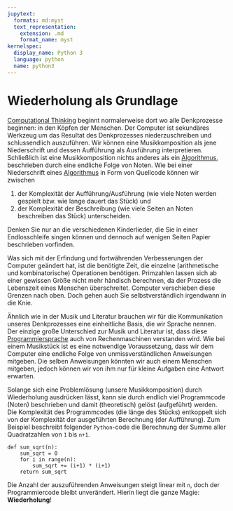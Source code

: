 ```yaml
---
jupytext:
  formats: md:myst
  text_representation:
    extension: .md
    format_name: myst
kernelspec:
  display_name: Python 3
  language: python
  name: python3
---
```


# Wiederholung als Grundlage

[Computational Thinking](sec-what-is-ct) beginnt normalerweise dort wo alle Denkprozesse beginnen: in den Köpfen der Menschen.
Der Computer ist sekundäres Werkzeug um das Resultat des Denkprozesses niederzuschreiben und schlussendlich auszuführen.
Wir können eine Musikkomposition als jene Niederschrift und dessen Aufführung als Ausführung interpretieren.
Schließlich ist eine Musikkomposition nichts anderes als ein [Algorithmus](def-algorithm), beschrieben durch eine endliche Folge von Noten.
Wie bei einer Niederschrift eines [Algorithmus](def-algorithm) in Form von Quellcode können wir zwischen

1. der Komplexität der Aufführung/Ausführung (wie viele Noten werden gespielt bzw. wie lange dauert das Stück) und 
2. der Komplexität der Beschreibung (wie viele Seiten an Noten beschreiben das Stück) unterscheiden.

Denken Sie nur an die verschiedenen Kinderlieder, die Sie in einer Endlosschleife singen können und dennoch auf wenigen Seiten Papier beschrieben vorfinden.

Was sich mit der Erfindung und fortwährenden Verbesserungen der Computer geändert hat, ist die benötigte Zeit, die einzelne (arithmetische und kombinatorische) Operationen benötigen.
Primzahlen lassen sich ab einer gewissen Größe nicht mehr händisch berechnen, da der Prozess die Lebenszeit eines Menschen überschreitet.
Computer verschieben diese Grenzen nach oben.
Doch gehen auch Sie selbstverständlich irgendwann in die Knie.

Ähnlich wie in der Musik und Literatur brauchen wir für die Kommunikation unseres Denkprozesses eine einheitliche Basis, die wir Sprache nennen. 
Der einzige große Unterschied zur Musik und Literatur ist, dass diese [Programmiersprache](sec-programming-languages) auch von Rechenmaschinen verstanden wird. 
Wie bei einem Musikstück ist es eine notwendige Voraussetzung, dass wir dem Computer eine endliche Folge von unmissverständlichen Anweisungen mitgeben.
Die selben Anweisungen könnten wir auch einem Menschen mitgeben, jedoch können wir von ihm nur für kleine Aufgaben eine Antwort erwarten.

Solange sich eine Problemlösung (unsere Musikkomposition) durch Wiederholung ausdrücken lässt, kann sie durch endlich viel Programmcode (Noten) beschrieben und damit (theoretisch) gelöst (aufgeführt) werden.
Die Komplexität des Programmcodes (die länge des Stücks) entkoppelt sich von der Komplexität der ausgeführten Berechnung (der Aufführung).
Zum Beispiel beschreibt folgender ``Python``-code die Berechnung der Summe aller Quadratzahlen von ``1`` bis ``n+1``.

```{code-cell} ipython3
def sum_sqrt(n):
    sum_sqrt = 0
    for i in range(n):
        sum_sqrt += (i+1) * (i+1)
    return sum_sqrt
```

Die Anzahl der auszuführenden Anweisungen steigt linear mit ``n``, doch der Programmiercode bleibt unverändert.
Hierin liegt die ganze Magie: **Wiederholung**!